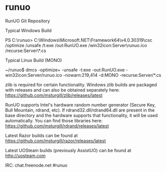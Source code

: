 runuo
=====

RunUO Git Repository

Typical Windows Build

PS C:\runuo> C:\Windows\Microsoft.NET\Framework64\v4.0.30319\csc /optimize /unsafe /t:exe /out:RunUO.exe /win32icon:Server\runuo.ico /recurse:Server\\*.cs


Typical Linux Build (MONO)

~/runuo$ dmcs -optimize+ -unsafe -t:exe -out:RunUO.exe -win32icon:Server/runuo.ico -nowarn:219,414 -d:MONO -recurse:Server/*.cs


zlib is required for certain functionality. Windows zlib builds are packaged with releases and can also be obtained separately here: https://github.com/msturgill/zlib/releases/latest

RunUO supports Intel's hardware random number generator (Secure Key, Bull Mountain, rdrand, etc). If rdrand32.dll/rdrand64.dll are present in the base directory and the hardware supports that functionality, it will be used automatically. You can find those libraries here: https://github.com/msturgill/rdrand/releases/latest

Latest Razor builds can be found at https://github.com/msturgill/razor/releases/latest

Latest UOSteam builds (previously AssistUO) can be found at http://uosteam.com

IRC: chat.freenode.net #runuo
